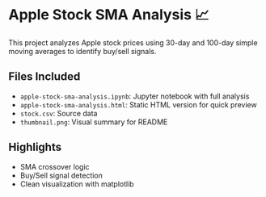 # Apple Stock SMA Analysis 📈


This project analyzes Apple stock prices using 30-day and 100-day simple moving averages to identify buy/sell signals.

## Files Included
- `apple-stock-sma-analysis.ipynb`: Jupyter notebook with full analysis
- `apple-stock-sma-analysis.html`: Static HTML version for quick preview
- `stock.csv`: Source data
- `thumbnail.png`: Visual summary for README

## Highlights
- SMA crossover logic
- Buy/Sell signal detection
- Clean visualization with matplotlib
